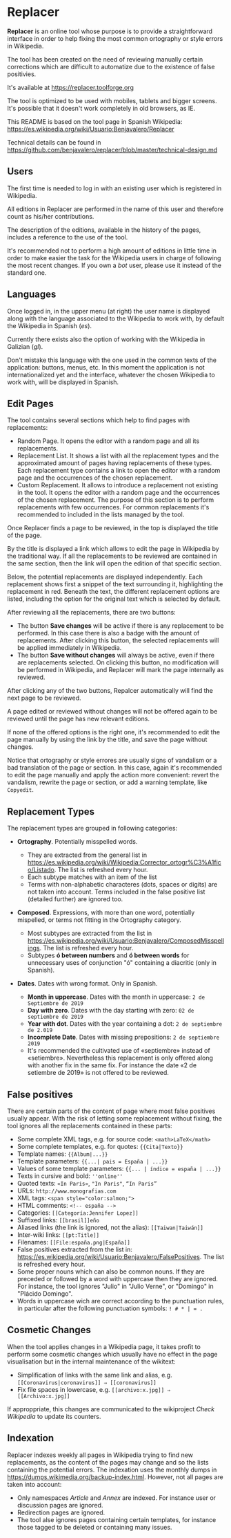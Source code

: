 # Replacer

**Replacer** is an online tool whose purpose is to provide a straightforward interface in order to help fixing the most common ortography or style errors in Wikipedia.

The tool has been created on the need of reviewing manually certain corrections which are difficult to automatize due to the existence of false positivies.

It's available at https://replacer.toolforge.org

The tool is optimized to be used with mobiles, tablets and bigger screens. It's possible that it doesn't work completely in old browsers, as IE.

This README is based on the tool page in Spanish Wikipedia: https://es.wikipedia.org/wiki/Usuario:Benjavalero/Replacer

Technical details can be found in https://github.com/benjavalero/replacer/blob/master/technical-design.md

## Users

The first time is needed to log in with an existing user which is registered in Wikipedia.

All editions in Replacer are performed in the name of this user and therefore count as his/her contributions.

The description of the editions, available in the history of the pages, includes a reference to the use of the tool.

It's recommended not to perform a high amount of editions in little time in order to make easier the task for the Wikipedia users in charge of following the most recent changes. If you own a _bot_ user, please use it instead of the standard one.

## Languages

Once logged in, in the upper menu (at right) the user name is displayed along with the language associated to the Wikipedia to work with, by default the Wikipedia in Spanish (_es_).

Currently there exists also the option of working with the Wikipedia in Galizian (_gl_).

Don't mistake this language with the one used in the common texts of the application: buttons, menus, etc. In this moment the application is not internationalized yet and the interface, whatever the chosen Wikipedia to work with, will be displayed in Spanish.


## Edit Pages

The tool contains several sections which help to find pages with replacements:

- Random Page. It opens the editor with a random page and all its replacements.
- Replacement List. It shows a list with all the replacement types and the approximated amount of pages having replacements of these types. Each replacement type contains a link to open the editor with a random page and the occurrences of the chosen replacement.
- Custom Replacement. It allows to introduce a replacement not existing in the tool. It opens the editor with a random page and the occurrences of the chosen replacement. The purpose of this section is to perform replacements with few occurrences. For common replacements it's recommended to included in the lists managed by the tool.

Once Replacer finds a page to be reviewed, in the top is displayed the title of the page.

By the title is displayed a link which allows to edit the page in Wikipedia by the traditional way. If all the replacements to be reviewed are contained in the same section, then the link will open the edition of that specific section.

Below, the potential replacements are displayed independently. Each replacement shows first a snippet of the text surrounding it, highlighting the replacement in red. Beneath the text, the different replacement options are listed, including the option for the original text which is selected by default.

After reviewing all the replacements, there are two buttons:

- The button **Save changes** will be active if there is any replacement to be performed. In this case there is also a badge with the amount of replacements. After clicking this button, the selected replacements will be applied immediately in Wikipedia.
- The button **Save without changes** will always be active, even if there are replacements selected. On clicking this button, no modification will be performed in Wikipedia, and Replacer will mark the page internally as reviewed.

After clicking any of the two buttons, Repalcer automatically will find the next page to be reviewed.

A page edited or reviewed without changes will not be offered again to be reviewed until the page has new relevant editions.

If none of the offered options is the right one, it's recommended to edit the page manually by using the link by the title, and save the page without changes.

Notice that ortography or style errores are usually signs of vandalism or a bad translation of the page or section. In this case, again it's recommended to edit the page manually and apply the action more convenient: revert the vandalism, rewrite the page or section, or add a warning template, like `Copyedit`.

## Replacement Types

The replacement types are grouped in following categories:

- **Ortography**. Potentially misspelled words.
  - They are extracted from the general list in https://es.wikipedia.org/wiki/Wikipedia:Corrector_ortogr%C3%A1fico/Listado. The list is refreshed every hour.
  - Each subtype matches with an item of the list
  - Terms with non-alphabetic characteres (dots, spaces or digits) are not taken into account. Terms included in the false positive list (detailed further) are ignored too.

- **Composed**. Expressions, with more than one word, potentially mispelled, or terms not fitting in the Ortography category.
  - Most subtypes are extracted from the list in https://es.wikipedia.org/wiki/Usuario:Benjavalero/ComposedMisspellings. The list is refreshed every hour.
  - Subtypes **ó between numbers** and **ó between words** for unnecessary uses of conjunction "ó" containing a diacritic (only in Spanish).

- **Dates**. Dates with wrong format. Only in Spanish.
  - **Month in uppercase**. Dates with the month in uppercase: `2 de Septiembre de 2019`
  - **Day with zero**. Dates with the day starting with zero: `02 de septiembre de 2019`
  - **Year with dot**. Dates with the year containing a dot: `2 de septiembre de 2.019`
  - **Incomplete Date**. Dates with missing prepositions: `2 de septiembre 2019`
  - It's recommended the cultivated use of «septiembre» instead of «setiembre». Nevertheless this replacement is only offered along with another fix in the same fix. For instance the date «2 de setiembre de 2019» is not offered to be reviewed.

## False positives

There are certain parts of the content of page where most false positives usually appear. With the risk of letting some replacement without fixing, the tool ignores all the replacements contained in these parts:

- Some complete XML tags, e.g. for source code: `<math>LaTeX</math>`
- Some complete templates, e.g. for quotes: `{{Cita|Texto}}`
- Template names: `{{Album|...}}`
- Template parameters: `{{...| pais = España | ...}}`
- Values of some template parameters: `{{... | índice = españa | ...}}`
- Texts in cursive and bold: `''online''`
- Quoted texts: `«In Paris»`, `"In Paris"`, `“In Paris”`
- URLs: `http://www.monografias.com`
- XML tags: `<span style="color:salmon;">`
- HTML comments: `<!-- españa -->`
- Categories: `[[Categoría:Jennifer Lopez]]`
- Suffixed links: `[[brasil]]eño`
- Aliased links (the link is ignored, not the alias): `[[Taiwan|Taiwán]]`
- Inter-wiki links: `[[pt:Title]]`
- Filenames: `[[File:españa.png|España]]`
- False positives extracted from the list in: https://es.wikipedia.org/wiki/Usuario:Benjavalero/FalsePositives. The list is refreshed every hour.
- Some proper nouns which can also be common nouns. If they are preceded or followed by a word with uppercase then they are ignored. For instance, the tool ignores "Julio" in "Julio Verne", or "Domingo" in "Plácido Domingo".
- Words in uppercase wich are correct according to the punctuation rules, in particular after the following punctuation symbols: `! # * | = .`

## Cosmetic Changes

When the tool applies changes in a Wikipedia page, it takes profit to perform some cosmetic changes which usually have no effect in the page visualisation but in the internal maintenance of the wikitext:

- Simplification of links with the same link and alias, e.g. `[[Coronavirus|coronavirus]] ⇒ [[coronavirus]]`
- Fix file spaces in lowercase, e.g. `[[archivo:x.jpg]] ⇒ [[Archivo:x.jpg]]`

If approppriate, this changes are communicated to the wikiproject _Check Wikipedia_ to update its counters.

## Indexation

Replacer indexes weekly all pages in Wikipedia trying to find new replacements, as the content of the pages may change and so the lists containing the potential errors. The indexation uses the monthly dumps in https://dumps.wikimedia.org/backup-index.html. However, not all pages are taken into account:

- Only namespaces _Article_ and _Annex_ are indexed. For instance user or discussion pages are ignored.
- Redirection pages are ignored.
- The tool alse ignores pages containing certain templates, for instance those tagged to be deleted or containing many issues.

